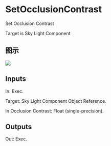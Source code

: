 # SetOcclusionContrast

Set Occlusion Contrast

Target is Sky Light Component

## 图示

![]($-20221218-20345490.png)

## Inputs

In: Exec.

Target: Sky Light Component Object Reference.

In Occlusion Contrast: Float (single-precision).  

## Outputs

Out: Exec.

